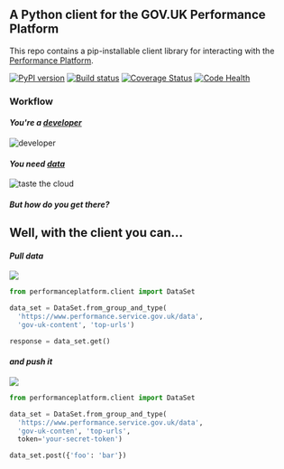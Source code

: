 ## A Python client for the GOV.UK Performance Platform

This repo contains a pip-installable client library for interacting with the [Performance Platform](https://www.gov.uk/performance).

[![PyPI version](https://badge.fury.io/py/performanceplatform-client.svg)](https://pypi.python.org/pypi/performanceplatform-client)
[![Build status](https://travis-ci.org/alphagov/performanceplatform-client.py.svg?branch=master)](https://travis-ci.org/alphagov/performanceplatform-client.py)
[![Coverage Status](https://coveralls.io/repos/alphagov/performanceplatform-client/badge.png)](https://coveralls.io/r/alphagov/performanceplatform-client)
[![Code Health](https://landscape.io/github/alphagov/performanceplatform-client.py/master/landscape.png)](https://landscape.io/github/alphagov/performanceplatform-client.py/master)


### Workflow

#### *You're a [developer](http://en.wikipedia.org/wiki/Software_developer)*

<img src="http://f.cl.ly/items/2X3c2m0y0D381P3V2g2j/developer.jpg" alt="developer" stlye="width: 200px" />

#### *You need [data](https://github.com/alphagov/backdrop)*

![](http://f.cl.ly/items/2u262H2a3Q0w000Q3c3f/datacloud.jpg "taste the cloud")

#### *But how do you get there?*

## Well, with the client you can...

#### *Pull data*

![](http://cl.ly/image/2j3I050z1527/pullwhoosh.png)

```python
from performanceplatform.client import DataSet

data_set = DataSet.from_group_and_type(
  'https://www.performance.service.gov.uk/data',
  'gov-uk-content', 'top-urls')

response = data_set.get()
```

#### *and push it*

![](http://i.imgur.com/ksFT6Jx.jpg)

```python
from performanceplatform.client import DataSet

data_set = DataSet.from_group_and_type(
  'https://www.performance.service.gov.uk/data',
  'gov-uk-conten', 'top-urls',
  token='your-secret-token')

data_set.post({'foo': 'bar'})
```
